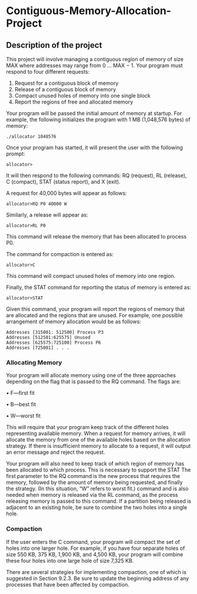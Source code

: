 # Contiguous-Memory-Allocation-Project
## Description of the project
This project will involve managing a contiguous region of memory of size MAX where addresses may range from 0 ... MAX − 1. Your program must respond to four different requests:
1. Request for a contiguous block of memory
2. Release of a contiguous block of memory
3. Compact unused holes of memory into one single block
4. Report the regions of free and allocated memory

Your program will be passed the initial amount of memory at startup. For example, the following initializes the program with 1 MB (1,048,576 bytes) of memory:

`./allocator 1048576`

Once your program has started, it will present the user with the following prompt:

`allocator>`

It will then respond to the following commands: RQ (request), RL (release), C (compact), STAT (status report), and X (exit).

A request for 40,000 bytes will appear as follows:

`allocator>RQ P0 40000 W`

Similarly, a release will appear as:

`allocator>RL P0`

This command will release the memory that has been allocated to process P0. 

The command for compaction is entered as:

`allocator>C`

This command will compact unused holes of memory into one region.

Finally, the STAT command for reporting the status of memory is entered
as:

`allocator>STAT`

Given this command, your program will report the regions of memory that are allocated and the regions that are unused. 
For example, one possible arrangement of memory allocation would be as follows:

```Addresses [0:315000] Process P1
Addresses [315001: 512500] Process P3
Addresses [512501:625575] Unused
Addresses [625575:725100] Process P6
Addresses [725001] . . .
```

### Allocating Memory
Your program will allocate memory using one of the three approaches depending on the flag that is passed to the RQ command. The flags are:

• F—first fit

• B—best fit

• W—worst fit

This will require that your program keep track of the different holes representing available memory. When a request for memory arrives, it will allocate the memory from one of the available holes based on the allocation strategy. If there is insufficient memory to allocate to a request, it will output an error message and reject the request.

Your program will also need to keep track of which region of memory has been allocated to which process. This is necessary to support the STAT The first parameter to the RQ command is the new process that requires the memory, followed by the amount of memory being requested, and finally the strategy. (In this situation, “W” refers to worst fit.) command and is also needed when memory is released via the RL command, as the process releasing memory is passed to this command. If a partition being released is adjacent to an existing hole, be sure to combine the two holes into a single hole.

### Compaction
If the user enters the C command, your program will compact the set of holes into one larger hole. For example, if you have four separate holes of size 550 KB, 375 KB, 1,900 KB, and 4,500 KB, your program will combine these four holes into one large hole of size 7,325 KB.

There are several strategies for implementing compaction, one of which is suggested in Section 9.2.3. Be sure to update the beginning address of any processes that have been affected by compaction.
